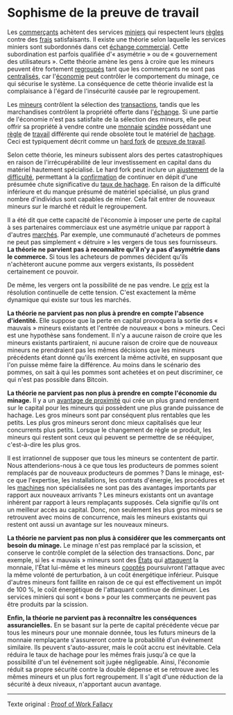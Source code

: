 Sophisme de la preuve de travail
================================

Les [commerçants](ch101-glossary.md#commerçant) achètent des services [miniers](ch101-glossary.md#mine) qui respectent leurs [règles](ch101-glossary.md#règles-de-consensus) contre des [frais](ch101-glossary.md#frais) satisfaisants. Il existe une théorie selon laquelle les services miniers sont subordonnés dans cet [échange commercial](ch101-glossary.md#commerce). Cette subordination est parfois qualifiée d'« asymétrie » ou de « gouvernement des utilisateurs ». Cette théorie amène les gens à croire que les mineurs peuvent être fortement [regroupés](ch101-glossary.md#regroupement) tant que les commerçants ne sont pas [centralisés](ch101-glossary.md#centralisation), car l'[économie](ch101-glossary.md#économie) peut contrôler le comportement du minage, ce qui sécurise le système. La conséquence de cette théorie invalide est la complaisance à l'égard de l'insécurité causée par le regroupement.

Les [mineurs](ch101-glossary.md#mineur) contrôlent la sélection des [transactions](ch101-glossary.md#transaction), tandis que les marchandises contrôlent la propriété offerte dans l'[échange](ch101-glossary.md#échange). Si une partie de l'économie n'est pas satisfaite de la sélection des mineurs, elle peut offrir sa propriété à vendre contre une [monnaie](ch101-glossary.md#monnaie) [scindée](ch101-glossary.md#scission) possédant une [règle](ch101-glossary.md#règle) de [travail](ch101-glossary.md#travail) différente qui rende obsolète tout le matériel de [hachage](ch101-glossary.md#hacheuse). Ceci est typiquement décrit comme un [hard fork](ch101-glossary.md#hard-fork) de [preuve de travail](ch101-glossary.md#preuve-de-travail).

Selon cette théorie, les mineurs subissent alors des pertes catastrophiques en raison de l'irrécupérabilité de leur investissement en capital dans du matériel hautement spécialisé. Le hard fork peut inclure un [ajustement](ch101-glossary.md#ajustement) de la [difficulté](ch101-glossary.md#difficulté), permettant à la [confirmation](ch101-glossary.md#confirmation) de continuer en dépit d'une présumée chute significative du [taux de hachage](ch101-glossary.md#taux-de-hachage). En raison de la difficulté inférieure et du manque présumé de matériel spécialisé, un plus grand nombre d'individus sont capables de miner. Cela fait entrer de nouveaux mineurs sur le marché et réduit le regroupement.

Il a été dit que cette capacité de l'économie à imposer une perte de capital à ses partenaires commerciaux est une asymétrie unique par rapport à d'autres [marchés](ch101-glossary.md#marché). Par exemple, une communauté d'acheteurs de pommes ne peut pas simplement « détruire » les vergers de tous ses fournisseurs. **La théorie ne parvient pas à reconnaître qu'il n'y a pas d'asymétrie dans le commerce.** Si tous les acheteurs de pommes décident qu'ils n'achèteront aucune pomme aux vergers existants, ils possèdent certainement ce pouvoir.

De même, les vergers ont la possibilité de ne pas vendre. Le [prix](ch101-glossary.md#prix) est la résolution continuelle de cette tension. C'est exactement la même dynamique qui existe sur tous les marchés.

**La théorie ne parvient pas non plus à prendre en compte l'absence d'identité.** Elle suppose que la perte en capital provoquera la sortie des « mauvais » mineurs existants et l'entrée de nouveaux « bons » mineurs. Ceci est une hypothèse sans fondement. Il n'y a aucune raison de croire que les mineurs existants partiraient, ni aucune raison de croire que de nouveaux mineurs ne prendraient pas les mêmes décisions que les mineurs précédents étant donné qu'ils exercent la même activité, en supposant que l'on puisse même faire la différence. Au moins dans le scénario des pommes, on sait à qui les pommes sont achetées et on peut discriminer, ce qui n'est pas possible dans Bitcoin.

**La théorie ne parvient pas non plus à prendre en compte l'économie du minage.** Il y a un [avantage de proximité](ch036-proximity-premium-flaw.md) qui crée un plus grand rendement sur le capital pour les mineurs qui possèdent une plus grande puissance de hachage. Les gros mineurs sont par conséquent plus rentables que les petits. Les plus gros mineurs seront donc mieux capitalisés que leur concurrents plus petits. Lorsque le changement de règle se produit, les mineurs qui restent sont ceux qui peuvent se permettre de se rééquiper, c'est-à-dire les plus gros.

Il est irrationnel de supposer que tous les mineurs se contentent de partir. Nous attenderions-nous à ce que tous les producteurs de pommes soient remplacés par de nouveaux producteurs de pommes ? Dans le minage, est-ce que l'expertise, les installations, les contrats d'énergie, les procédures et les [machines](ch101-glossary.md#machine) non spécialisées ne sont pas des avantages importants par rapport aux nouveaux arrivants ? Les mineurs existants ont un avantage inhérent par rapport à leurs remplaçants supposés. Cela signifie qu'ils ont un meilleur accès au capital. Donc, non seulement les plus gros mineurs se retrouvent avec moins de concurrence, mais les mineurs existants qui restent ont aussi un avantage sur les nouveaux mineurs.

**La théorie ne parvient pas non plus à considérer que les commerçants ont besoin du minage.** Le minage n'est pas remplacé par la scission, et conserve le contrôle complet de la sélection des transactions. Donc, par exemple, si les « mauvais » mineurs sont des [États](ch101-glossary.md#état) qui [attaquent](ch101-glossary.md#attaque) la monnaie, l'État lui-même et les mineurs [cooptés](ch101-glossary.md#cooptation) poursuivront l'attaque avec la même volonté de perturbation, à un coût énergétique inférieur. Puisque d'autres mineurs font faillite en raison de ce qui est effectivement un impôt de 100 %, le coût énergétique de l'attaquant continue de diminuer. Les services miniers qui sont « bons » pour les commerçants ne peuvent pas être produits par la scission.

**Enfin, la théorie ne parvient pas à reconnaître les conséquences assurancielles.** En se basant sur la perte de capital précédente vécue par tous les mineurs pour une monnaie donnée, tous les futurs mineurs de la monnaie remplaçante s'assureront contre la probabilité d'un événement similaire. Ils peuvent s'auto-assurer, mais le coût accru est inévitable. Cela réduira le taux de hachage pour les mêmes frais jusqu'à ce que la possibilité d'un tel événement soit jugée négligeable. Ainsi, l'économie réduit sa propre sécurité contre la double dépense et se retrouve avec les mêmes mineurs et un plus fort regroupement. Il s'agit d'une réduction de la sécurité à deux niveaux, n'apportant aucun avantage.

---

Texte original : [Proof of Work Fallacy](https://github.com/libbitcoin/libbitcoin-system/wiki/Proof-of-Work-Fallacy)